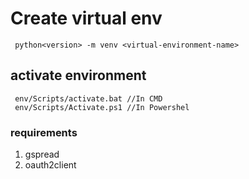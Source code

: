 # Create virtual env

```
 python<version> -m venv <virtual-environment-name>

```

## activate environment

```
 env/Scripts/activate.bat //In CMD
 env/Scripts/Activate.ps1 //In Powershel
```

### requirements

1. gspread
2. oauth2client
